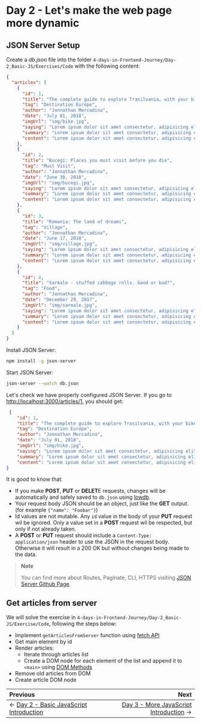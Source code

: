 # Day 2 - Let's make the web page more dynamic

## JSON Server Setup

Create a *db.json* file into the folder `4-days-in-Frontend-Journey/Day-2_Basic-JS/Exercises/Code` with the following content:

```json
{
  "articles": [
    {
      "id": 1,
      "title": "The complete guide to explore Trasilvania, with your bike",
      "tag": "Destination Europe",
      "author": "Jonnathan Mercadina",
      "date": "July 01, 2018",
      "imgUrl": "img/bike.jpg",
      "saying": "Lorem ipsum dolor sit amet consectetur, adipisicing elit.",
      "summary": "Lorem ipsum dolor sit amet consectetur, adipisicing elit. Est totam laboriosam",
      "content": "Lorem ipsum dolor sit amet consectetur, adipisicing elit. Est totam laboriosam debitis magnam voluptatum, incidunt neque. Totam ullam non quis, repellendus molestiae in itaque natus labore quos ipsum alias, veritatis nihil! Quisquam labore, sequi minima expedita necessitatibus omnis error amet recusandae atque commodi quia! Vel laborum recusandae voluptatum rerum id harum, fuga beatae ut, consequuntur repellendus ipsum temporibus libero itaque. Lorem ipsum dolor sit amet consectetur adipisicing elit. Unde quod tempore quaerat deserunt. Voluptatibus possimus, magni quas rem adipisci, esse ipsa fuga, fugit eos repellendus quis? Dicta perferendis, doloremque provident repellendus natus fugit obcaecati, voluptate odio, nulla similique officia. Iure at aliquam dicta provident nulla modi optio maiores. Similique eos molestiae earum voluptatum nostrum porro, consequuntur nihil ex earum. Voluptatum placeat labore necessitatibus repellat. Repudiandae velit suscipit amet tenetur, mollitia aut dolor ipsa delectus a autem ut quibusdam incidunt? Nisi facilis voluptatem omnis debitis laborum cupiditate pariatur inventore molestiae eveniet!"
    },
    {
      "id": 2,
      "title": "Bucegi: Places you must visit before you die",
      "tag": "Must Visit",
      "author": "Jonnathan Mercadina",
      "date": "June 30, 2018",
      "imgUrl": "img/bucegi.jpg",
      "saying": "Lorem ipsum dolor sit amet consectetur, adipisicing elit.",
      "summary": "Lorem ipsum dolor sit amet consectetur, adipisicing elit. Est totam laboriosam",
      "content": "Lorem ipsum dolor sit amet consectetur, adipisicing elit. Est totam laboriosam debitis magnam voluptatum, incidunt neque. Totam ullam non quis, repellendus molestiae in itaque natus labore quos ipsum alias, veritatis nihil! Quisquam labore, sequi minima expedita necessitatibus omnis error amet recusandae atque commodi quia! Vel laborum recusandae voluptatum rerum id harum, fuga beatae ut, consequuntur repellendus ipsum temporibus libero itaque. Lorem ipsum dolor sit amet consectetur adipisicing elit. Unde quod tempore quaerat deserunt. Voluptatibus possimus, magni quas rem adipisci, esse ipsa fuga, fugit eos repellendus quis? Dicta perferendis, doloremque provident repellendus natus fugit obcaecati, voluptate odio, nulla similique officia. Iure at aliquam dicta provident nulla modi optio maiores. Similique eos molestiae earum voluptatum nostrum porro, consequuntur nihil ex earum. Voluptatum placeat labore necessitatibus repellat. Repudiandae velit suscipit amet tenetur, mollitia aut dolor ipsa delectus a autem ut quibusdam incidunt? Nisi facilis voluptatem omnis debitis laborum cupiditate pariatur inventore molestiae eveniet!"
    },
    {
      "id": 3,
      "title": "Romania: The land of dreams",
      "tag": "Village",
      "author": "Jonnathan Mercadina",
      "date": "June 17, 2018",
      "imgUrl": "img/village.jpg",
      "saying": "Lorem ipsum dolor sit amet consectetur, adipisicing elit.",
      "summary": "Lorem ipsum dolor sit amet consectetur, adipisicing elit. Est totam laboriosam",
      "content": "Lorem ipsum dolor sit amet consectetur, adipisicing elit. Est totam laboriosam debitis magnam voluptatum, incidunt neque. Totam ullam non quis, repellendus molestiae in itaque natus labore quos ipsum alias, veritatis nihil! Quisquam labore, sequi minima expedita necessitatibus omnis error amet recusandae atque commodi quia! Vel laborum recusandae voluptatum rerum id harum, fuga beatae ut, consequuntur repellendus ipsum temporibus libero itaque. Lorem ipsum dolor sit amet consectetur adipisicing elit. Unde quod tempore quaerat deserunt. Voluptatibus possimus, magni quas rem adipisci, esse ipsa fuga, fugit eos repellendus quis? Dicta perferendis, doloremque provident repellendus natus fugit obcaecati, voluptate odio, nulla similique officia. Iure at aliquam dicta provident nulla modi optio maiores. Similique eos molestiae earum voluptatum nostrum porro, consequuntur nihil ex earum. Voluptatum placeat labore necessitatibus repellat. Repudiandae velit suscipit amet tenetur, mollitia aut dolor ipsa delectus a autem ut quibusdam incidunt? Nisi facilis voluptatem omnis debitis laborum cupiditate pariatur inventore molestiae eveniet!"
    },
    {
      "id": 4,
      "title": "Sarmale - stuffed cabbage rolls. Good or bad?",
      "tag": "Food",
      "author": "Jonnathan Mercadina",
      "date": "December 29, 2017",
      "imgUrl": "img/sarmale.jpg",
      "saying": "Lorem ipsum dolor sit amet consectetur, adipisicing elit.",
      "summary": "Lorem ipsum dolor sit amet consectetur, adipisicing elit. Est totam laboriosam",
      "content": "Lorem ipsum dolor sit amet consectetur, adipisicing elit. Est totam laboriosam debitis magnam voluptatum, incidunt neque. Totam ullam non quis, repellendus molestiae in itaque natus labore quos ipsum alias, veritatis nihil! Quisquam labore, sequi minima expedita necessitatibus omnis error amet recusandae atque commodi quia! Vel laborum recusandae voluptatum rerum id harum, fuga beatae ut, consequuntur repellendus ipsum temporibus libero itaque. Lorem ipsum dolor sit amet consectetur adipisicing elit. Unde quod tempore quaerat deserunt. Voluptatibus possimus, magni quas rem adipisci, esse ipsa fuga, fugit eos repellendus quis? Dicta perferendis, doloremque provident repellendus natus fugit obcaecati, voluptate odio, nulla similique officia. Iure at aliquam dicta provident nulla modi optio maiores. Similique eos molestiae earum voluptatum nostrum porro, consequuntur nihil ex earum. Voluptatum placeat labore necessitatibus repellat. Repudiandae velit suscipit amet tenetur, mollitia aut dolor ipsa delectus a autem ut quibusdam incidunt? Nisi facilis voluptatem omnis debitis laborum cupiditate pariatur inventore molestiae eveniet!"
    }
  ]
}
```

Install JSON Server:

```bash
npm install -g json-server
```

Start JSON Server:

```bash
json-server --watch db.json
```

Let's check we have properly configured JSON Server. If you go to [http://localhost:3000/articles/1](http://localhost:3000/articles/1), you should get:

```json
 {
    "id": 1,
    "title": "The complete guide to explore Trasilvania, with your bike",
    "tag": "Destination Europe",
    "author": "Jonnathan Mercadina",
    "date": "July 01, 2018",
    "imgUrl": "img/bike.jpg",
    "saying": "Lorem ipsum dolor sit amet consectetur, adipisicing elit.",
    "summary": "Lorem ipsum dolor sit amet consectetur, adipisicing elit. Est totam laboriosam debitis magnam voluptatum, incidunt neque. Totam ullam non quis, repellendus molestiae in itaque natus labore quos ipsum alias, veritatis nihil! Quisquam labore, sequi minima expedita necessitatibus omnis error amet recusandae atque commodi quia! Vel laborum recusandae voluptatum rerum id harum, fuga beatae ut, consequuntur repellendus ipsum temporibus libero itaque. Lorem ipsum dolor sit amet consectetur adipisicing elit.",
    "content": "Lorem ipsum dolor sit amet consectetur, adipisicing elit. Est totam laboriosam debitis magnam voluptatum, incidunt neque. Totam ullam non quis, repellendus molestiae in itaque natus labore quos ipsum alias, veritatis nihil! Quisquam labore, sequi minima expedita necessitatibus omnis error amet recusandae atque commodi quia! Vel laborum recusandae voluptatum rerum id harum, fuga beatae ut, consequuntur repellendus ipsum temporibus libero itaque. Lorem ipsum dolor sit amet consectetur adipisicing elit. Unde quod tempore quaerat deserunt. Voluptatibus possimus, magni quas rem adipisci, esse ipsa fuga, fugit eos repellendus quis? Dicta perferendis, doloremque provident repellendus natus fugit obcaecati, voluptate odio, nulla similique officia. Iure at aliquam dicta provident nulla modi optio maiores. Similique eos molestiae earum voluptatum nostrum porro, consequuntur nihil ex earum. Voluptatum placeat labore necessitatibus repellat. Repudiandae velit suscipit amet tenetur, mollitia aut dolor ipsa delectus a autem ut quibusdam incidunt? Nisi facilis voluptatem omnis debitis laborum cupiditate pariatur inventore molestiae eveniet!"
}
```

It is good to know that:

- If you make **POST**, **PUT** or **DELET**E requests, changes will be automatically and safely saved to `db.json` using [lowdb](https://github.com/typicode/lowdb).
- Your request body JSON should be an object, just like the **GET** output. (for example `{"name": "Foobar"}`)
- Id values are not mutable. Any `id` value in the body of your **PUT** request wil be ignored. Only a value set in a **POST** request wil be respected, but only if not already taken.
- A **POST** or **PUT** request should include a `Content-Type: application/json` header to use the JSON in the request body. Otherwise it will result in a 200 OK but without changes being made to the data.

> **Note**
>
> You can find more about Routes, Paginate, CLI, HTTPS visiting [JSON Server Github Page](https://github.com/typicode/json-server).

## Get articles from server

We will solve the exercise in `4-days-in-Frontend-Journey/Day-2_Basic-JS/Exercise/Code`, following the steps below:

- Implement `getArticlesFromServer` function using [fetch API](https://developers.google.com/web/updates/2015/03/introduction-to-fetch)
- Get main element by id
- Render articles:
  - Iterate through articles list
  - Create a DOM node for each element of the list and append it to `<main>` using [DOM Methods](https://www.impressivewebs.com/10-essential-dom-methods-techniques-for-practical-javascript/)
- Remove old articles from DOM
- Create article DOM node

Previous | Next
:------- | ---:
← [Day 2 - Basic JavaScript Introduction](../Theory/README.md) | [Day 3 - More JavaScript Introduction](../../Day-3_More-JS/Theory/README.md) →